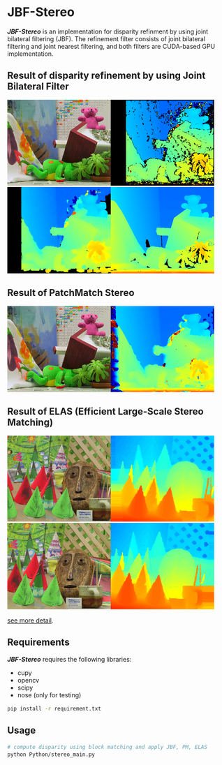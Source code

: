 # JBF-Stereo
***JBF-Stereo*** is an implementation for disparity refinment by using joint bilateral filtering (JBF).
The refinement filter consists of joint bilateral filtering and joint nearest filtering, and both filters are CUDA-based GPU implementation.

## Result of disparity refinement by using Joint Bilateral Filter
<img src="data/teddy/im2.png" width="237px"/><img src="imgs/disparity_block_matching.png" width="237px"/><img src="imgs/disparity_refined.png" width="237px"/><img src="imgs/disparity_gt.png" width="237px"/>

## Result of PatchMatch Stereo
<img src="data/teddy/im2.png" width="237px"/><img src="imgs/disparity_pm.png" width="237px"/>

## Result of ELAS (Efficient Large-Scale Stereo Matching)
<img src="data/conesH/im2.png" width="237px"/><img src="imgs/disparity_elas_l.png" width="237px"/><img src="data/conesH/im6.png" width="237px"/><img src="imgs/disparity_elas_r.png" width="237px"/>

[see more detail](./Python/ELAS/README.md).

## Requirements
***JBF-Stereo*** requires the following libraries:
+ cupy
+ opencv
+ scipy
+ nose (only for testing)
```sh
pip install -r requirement.txt
```

## Usage
```sh
# compute disparity using block matching and apply JBF, PM, ELAS
python Python/stereo_main.py
